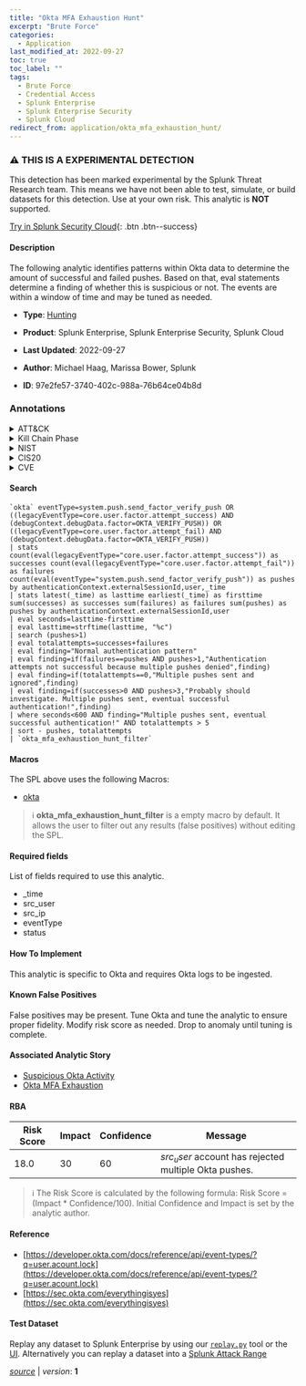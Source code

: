 ```yaml
---
title: "Okta MFA Exhaustion Hunt"
excerpt: "Brute Force"
categories:
  - Application
last_modified_at: 2022-09-27
toc: true
toc_label: ""
tags:
  - Brute Force
  - Credential Access
  - Splunk Enterprise
  - Splunk Enterprise Security
  - Splunk Cloud
redirect_from: application/okta_mfa_exhaustion_hunt/
---
```


### :warning: THIS IS A EXPERIMENTAL DETECTION
This detection has been marked experimental by the Splunk Threat Research team. This means we have not been able to test, simulate, or build datasets for this detection. Use at your own risk. This analytic is **NOT** supported.


[Try in Splunk Security Cloud](https://www.splunk.com/en_us/cyber-security.html){: .btn .btn--success}

#### Description

The following analytic identifies patterns within Okta data to determine the amount of successful and failed pushes. Based on that, eval statements determine a finding of whether this is suspicious or not. The events are within a window of time and may be tuned as needed.

- **Type**: [Hunting](https://github.com/splunk/security_content/wiki/Detection-Analytic-Types)
- **Product**: Splunk Enterprise, Splunk Enterprise Security, Splunk Cloud

- **Last Updated**: 2022-09-27
- **Author**: Michael Haag, Marissa Bower, Splunk
- **ID**: 97e2fe57-3740-402c-988a-76b64ce04b8d

### Annotations
<details>
  <summary>ATT&CK</summary>

<div markdown="1">

#### [ATT&CK](https://attack.mitre.org/)

| ID          | Technique   | Tactic         |
| ----------- | ----------- |--------------- |
| [T1110](https://attack.mitre.org/techniques/T1110/) | Brute Force | Credential Access |

</div>
</details>


<details>
  <summary>Kill Chain Phase</summary>

<div markdown="1">

* Exploitation


</div>
</details>


<details>
  <summary>NIST</summary>

<div markdown="1">

* DE.CM



</div>
</details>

<details>
  <summary>CIS20</summary>

<div markdown="1">

* CIS 16



</div>
</details>

<details>
  <summary>CVE</summary>

<div markdown="1">


</div>
</details>


#### Search

```
`okta` eventType=system.push.send_factor_verify_push OR ((legacyEventType=core.user.factor.attempt_success) AND (debugContext.debugData.factor=OKTA_VERIFY_PUSH)) OR ((legacyEventType=core.user.factor.attempt_fail) AND (debugContext.debugData.factor=OKTA_VERIFY_PUSH)) 
| stats count(eval(legacyEventType="core.user.factor.attempt_success")) as successes count(eval(legacyEventType="core.user.factor.attempt_fail")) as failures count(eval(eventType="system.push.send_factor_verify_push")) as pushes by authenticationContext.externalSessionId,user,_time 
| stats latest(_time) as lasttime earliest(_time) as firsttime sum(successes) as successes sum(failures) as failures sum(pushes) as pushes by authenticationContext.externalSessionId,user 
| eval seconds=lasttime-firsttime 
| eval lasttime=strftime(lasttime, "%c") 
| search (pushes>1) 
| eval totalattempts=successes+failures 
| eval finding="Normal authentication pattern" 
| eval finding=if(failures==pushes AND pushes>1,"Authentication attempts not successful because multiple pushes denied",finding) 
| eval finding=if(totalattempts==0,"Multiple pushes sent and ignored",finding) 
| eval finding=if(successes>0 AND pushes>3,"Probably should investigate. Multiple pushes sent, eventual successful authentication!",finding) 
| where seconds<600 AND finding="Multiple pushes sent, eventual successful authentication!" AND totalattempts > 5 
| sort - pushes, totalattempts 
| `okta_mfa_exhaustion_hunt_filter`
```

#### Macros
The SPL above uses the following Macros:
* [okta](https://github.com/splunk/security_content/blob/develop/macros/okta.yml)

> :information_source:
> **okta_mfa_exhaustion_hunt_filter** is a empty macro by default. It allows the user to filter out any results (false positives) without editing the SPL.



#### Required fields
List of fields required to use this analytic.
* _time
* src_user
* src_ip
* eventType
* status



#### How To Implement
This analytic is specific to Okta and requires Okta logs to be ingested.
#### Known False Positives
False positives may be present. Tune Okta and tune the analytic to ensure proper fidelity. Modify risk score as needed. Drop to anomaly until tuning is complete.

#### Associated Analytic Story
* [Suspicious Okta Activity](/stories/suspicious_okta_activity)
* [Okta MFA Exhaustion](/stories/okta_mfa_exhaustion)




#### RBA

| Risk Score  | Impact      | Confidence   | Message      |
| ----------- | ----------- |--------------|--------------|
| 18.0 | 30 | 60 | $src_user$ account has rejected multiple Okta pushes. |


> :information_source:
> The Risk Score is calculated by the following formula: Risk Score = (Impact * Confidence/100). Initial Confidence and Impact is set by the analytic author.


#### Reference

* [https://developer.okta.com/docs/reference/api/event-types/?q=user.acount.lock](https://developer.okta.com/docs/reference/api/event-types/?q=user.acount.lock)
* [https://sec.okta.com/everythingisyes](https://sec.okta.com/everythingisyes)



#### Test Dataset
Replay any dataset to Splunk Enterprise by using our [`replay.py`](https://github.com/splunk/attack_data#using-replaypy) tool or the [UI](https://github.com/splunk/attack_data#using-ui).
Alternatively you can replay a dataset into a [Splunk Attack Range](https://github.com/splunk/attack_range#replay-dumps-into-attack-range-splunk-server)




[*source*](https://github.com/splunk/security_content/tree/develop/detections/experimental/application/okta_mfa_exhaustion_hunt.yml) \| *version*: **1**